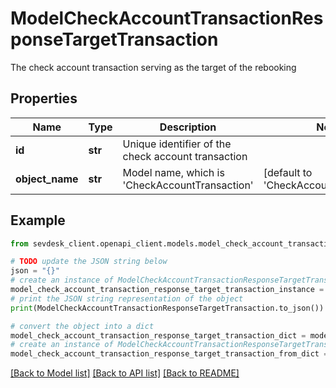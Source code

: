 # ModelCheckAccountTransactionResponseTargetTransaction

The check account transaction serving as the target of the rebooking

## Properties

Name | Type | Description | Notes
------------ | ------------- | ------------- | -------------
**id** | **str** | Unique identifier of the check account transaction | 
**object_name** | **str** | Model name, which is &#39;CheckAccountTransaction&#39; | [default to 'CheckAccountTransaction']

## Example

```python
from sevdesk_client.openapi_client.models.model_check_account_transaction_response_target_transaction import ModelCheckAccountTransactionResponseTargetTransaction

# TODO update the JSON string below
json = "{}"
# create an instance of ModelCheckAccountTransactionResponseTargetTransaction from a JSON string
model_check_account_transaction_response_target_transaction_instance = ModelCheckAccountTransactionResponseTargetTransaction.from_json(json)
# print the JSON string representation of the object
print(ModelCheckAccountTransactionResponseTargetTransaction.to_json())

# convert the object into a dict
model_check_account_transaction_response_target_transaction_dict = model_check_account_transaction_response_target_transaction_instance.to_dict()
# create an instance of ModelCheckAccountTransactionResponseTargetTransaction from a dict
model_check_account_transaction_response_target_transaction_from_dict = ModelCheckAccountTransactionResponseTargetTransaction.from_dict(model_check_account_transaction_response_target_transaction_dict)
```
[[Back to Model list]](../README.md#documentation-for-models) [[Back to API list]](../README.md#documentation-for-api-endpoints) [[Back to README]](../README.md)


